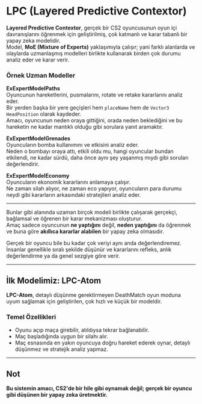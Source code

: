# LPC (Layered Predictive Contextor)

**Layered Predictive Contextor**, gerçek bir CS2 oyuncusunun oyun içi davranışlarını öğrenmek için geliştirilmiş, çok katmanlı ve karar tabanlı bir yapay zeka modelidir.  
Model, **MoE (Mixture of Experts)** yaklaşımıyla çalışır; yani farklı alanlarda ve olaylarda uzmanlaşmış modelleri birlikte kullanarak birden çok durumu analiz eder ve karar verir.

### Örnek Uzman Modeller

**ExExpertModelPaths**  
Oyuncunun hareketlerini, pusmalarını, rotate ve retake kararlarını analiz eder.  
Bir yerden başka bir yere geçişleri hem `placeName` hem de `Vector3 HeadPosition` olarak kaydeder.  
Amacı, oyuncunun neden oraya gittiğini, orada neden beklediğini ve bu hareketin ne kadar mantıklı olduğu gibi sorulara yanıt aramaktır.

**ExExpertModelGrenades**  
Oyuncuların bomba kullanımını ve etkisini analiz eder.  
Neden o bombayı oraya attı, etkili oldu mu, hangi oyuncular bundan etkilendi, ne kadar sürdü, daha önce aynı şey yaşanmış mıydı gibi soruları değerlendirir.

**ExExpertModelEconomy**  
Oyuncuların ekonomik kararlarını anlamaya çalışır.  
Ne zaman silah alıyor, ne zaman eco yapıyor, oyuncuların para durumu neydi gibi kararların arkasındaki stratejileri analiz eder.

---

Bunlar gibi alanında uzaman birçok modeli birlikte çalışarak gerçekçi, bağlamsal ve öğrenen bir karar mekanizması oluşturur.  
Amaç sadece oyuncunun **ne yaptığını** değil, **neden yaptığını** da öğrenmek ve buna göre **akıllıca kararlar alabilen** bir yapay zeka olmasıdır.

Gerçek bir oyuncu bile bu kadar çok veriyi aynı anda değerlendiremez.  
İnsanlar genellikle sıralı şekilde düşünür ve kararlarını refleks, anlık değerlendirme ya da genel sezgiye göre verir.

---

## İlk Modelimiz: LPC-Atom

**LPC-Atom**, detaylı düşünme gerektirmeyen DeathMatch oyun moduna uyum sağlamak için geliştirilen, çok hızlı ve küçük bir modeldir.

### Temel Özellikleri
- Oyunu açıp maça girebilir, atıldıysa tekrar bağlanabilir.  
- Maç başladığında uygun bir silahı alır.  
- Maç esnasında en yakın oyuncuya doğru hareket ederek oynar, detaylı düşünmez ve stratejik analiz yapmaz.

---

## Not

**Bu sistemin amacı, CS2'de bir hile gibi oynamak değil; gerçek bir oyuncu gibi düşünen bir yapay zeka üretmektir.**
